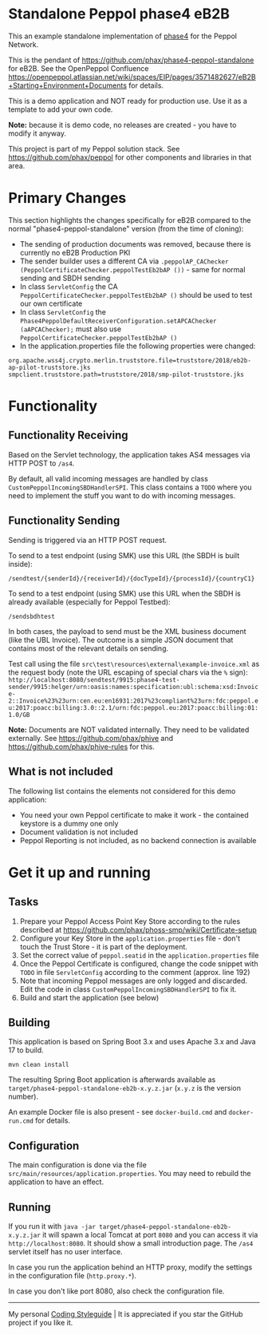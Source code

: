 # Standalone Peppol phase4 eB2B

This an example standalone implementation of [phase4](https://github.com/phax/phase4) for the Peppol Network.

This is the pendant of https://github.com/phax/phase4-peppol-standalone for eB2B. See the OpenPeppol Confluence https://openpeppol.atlassian.net/wiki/spaces/EIP/pages/3571482627/eB2B+Starting+Environment+Documents for details.

This is a demo application and NOT ready for production use.
Use it as a template to add your own code.

**Note:** because it is demo code, no releases are created - you have to modify it anyway.

This project is part of my Peppol solution stack. See https://github.com/phax/peppol for other components and libraries in that area.

# Primary Changes

This section highlights the changes specifically for eB2B compared to the normal "phase4-peppol-standalone" version (from the time of cloning):
* The sending of production documents was removed, because there is currently no eB2B Production PKI
* The sender builder uses a different CA via `.peppolAP_CAChecker (PeppolCertificateChecker.peppolTestEb2bAP ())` - same for normal sending and SBDH sending
* In class `ServletConfig` the CA `PeppolCertificateChecker.peppolTestEb2bAP ()` should be used to test our own certificate
* In class `ServletConfig` the `Phase4PeppolDefaultReceiverConfiguration.setAPCAChecker (aAPCAChecker);` must also use `PeppolCertificateChecker.peppolTestEb2bAP ()`
* In the application.properties file the following properties were changed:
```
org.apache.wss4j.crypto.merlin.truststore.file=truststore/2018/eb2b-ap-pilot-truststore.jks
smpclient.truststore.path=truststore/2018/smp-pilot-truststore.jks
```

# Functionality

## Functionality Receiving

Based on the Servlet technology, the application takes AS4 messages via HTTP POST to `/as4`.

By default, all valid incoming messages are handled by class `CustomPeppolIncomingSBDHandlerSPI`.
This class contains a `TODO` where you need to implement the stuff you want to do with incoming messages.

## Functionality Sending

Sending is triggered via an HTTP POST request.

To send to a test endpoint (using SMK) use this URL (the SBDH is built inside):
```
/sendtest/{senderId}/{receiverId}/{docTypeId}/{processId}/{countryC1}
```

To send to a test endpoint (using SMK) use this URL when the SBDH is already available (especially for Peppol Testbed):
```
/sendsbdhtest
```

In both cases, the payload to send must be the XML business document (like the UBL Invoice).
The outcome is a simple JSON document that contains most of the relevant details on sending.

Test call using the file `src\test\resources\external\example-invoice.xml` as the request body (note the URL escaping of special chars via the `%` sign):
`http://localhost:8080/sendtest/9915:phase4-test-sender/9915:helger/urn:oasis:names:specification:ubl:schema:xsd:Invoice-2::Invoice%23%23urn:cen.eu:en16931:2017%23compliant%23urn:fdc:peppol.eu:2017:poacc:billing:3.0::2.1/urn:fdc:peppol.eu:2017:poacc:billing:01:1.0/GB`

**Note:** Documents are NOT validated internally. They need to be validated externally. See https://github.com/phax/phive and https://github.com/phax/phive-rules for this.

## What is not included

The following list contains the elements not considered for this demo application:

* You need your own Peppol certificate to make it work - the contained keystore is a dummy one only
* Document validation is not included
* Peppol Reporting is not included, as no backend connection is available

# Get it up and running

## Tasks

1. Prepare your Peppol Access Point Key Store according to the rules described at https://github.com/phax/phoss-smp/wiki/Certificate-setup
1. Configure your Key Store in the `application.properties` file - don't touch the Trust Store - it is part of the deployment.
1. Set the correct value of `peppol.seatid` in the `application.properties` file
1. Once the Peppol Certificate is configured, change the code snippet with `TODO` in file `ServletConfig` according to the comment (approx. line 192)
1. Note that incoming Peppol messages are only logged and discarded. Edit the code in class `CustomPeppolIncomingSBDHandlerSPI` to fix it.
1. Build and start the application (see below)  

## Building

This application is based on Spring Boot 3.x and uses Apache 3.x and Java 17 to build.

```
mvn clean install
```

The resulting Spring Boot application is afterwards available as `target/phase4-peppol-standalone-eb2b-x.y.z.jar` (`x.y.z` is the version number).

An example Docker file is also present - see `docker-build.cmd` and `docker-run.cmd` for details.

## Configuration

The main configuration is done via the file `src/main/resources/application.properties`.
You may need to rebuild the application to have an effect.

## Running

If you run it with `java -jar target/phase4-peppol-standalone-eb2b-x.y.z.jar` it will spawn a local Tomcat at port `8080` and you can access it via `http://localhost:8080`.
It should show a small introduction page. The `/as4` servlet itself has no user interface.

In case you run the application behind an HTTP proxy, modify the settings in the configuration file (`http.proxy.*`).

In case you don't like port 8080, also check the configuration file.

---

My personal [Coding Styleguide](https://github.com/phax/meta/blob/master/CodingStyleguide.md) |
It is appreciated if you star the GitHub project if you like it.
